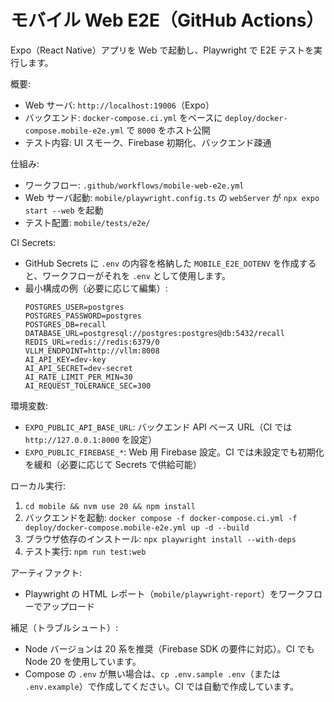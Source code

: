 # モバイル Web E2E（GitHub Actions）

Expo（React Native）アプリを Web で起動し、Playwright で E2E テストを実行します。

概要:
- Web サーバ: `http://localhost:19006`（Expo）
- バックエンド: `docker-compose.ci.yml` をベースに `deploy/docker-compose.mobile-e2e.yml` で `8000` をホスト公開
- テスト内容: UI スモーク、Firebase 初期化、バックエンド疎通

仕組み:
- ワークフロー: `.github/workflows/mobile-web-e2e.yml`
- Web サーバ起動: `mobile/playwright.config.ts` の `webServer` が `npx expo start --web` を起動
- テスト配置: `mobile/tests/e2e/`

CI Secrets:
- GitHub Secrets に `.env` の内容を格納した `MOBILE_E2E_DOTENV` を作成すると、ワークフローがそれを `.env` として使用します。
- 最小構成の例（必要に応じて編集）:
  ```
  POSTGRES_USER=postgres
  POSTGRES_PASSWORD=postgres
  POSTGRES_DB=recall
  DATABASE_URL=postgresql://postgres:postgres@db:5432/recall
  REDIS_URL=redis://redis:6379/0
  VLLM_ENDPOINT=http://vllm:8008
  AI_API_KEY=dev-key
  AI_API_SECRET=dev-secret
  AI_RATE_LIMIT_PER_MIN=30
  AI_REQUEST_TOLERANCE_SEC=300
  ```

環境変数:
- `EXPO_PUBLIC_API_BASE_URL`: バックエンド API ベース URL（CI では `http://127.0.0.1:8000` を設定）
- `EXPO_PUBLIC_FIREBASE_*`: Web 用 Firebase 設定。CI では未設定でも初期化を緩和（必要に応じて Secrets で供給可能）

ローカル実行:
1. `cd mobile && nvm use 20 && npm install`
2. バックエンドを起動: `docker compose -f docker-compose.ci.yml -f deploy/docker-compose.mobile-e2e.yml up -d --build`
3. ブラウザ依存のインストール: `npx playwright install --with-deps`
4. テスト実行: `npm run test:web`

アーティファクト:
- Playwright の HTML レポート（`mobile/playwright-report`）をワークフローでアップロード

補足（トラブルシュート）:
- Node バージョンは 20 系を推奨（Firebase SDK の要件に対応）。CI でも Node 20 を使用しています。
- Compose の `.env` が無い場合は、`cp .env.sample .env`（または `.env.example`）で作成してください。CI では自動で作成しています。
